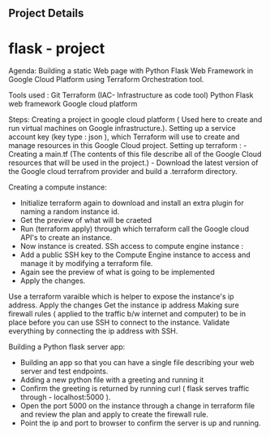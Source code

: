 ## Project Details
# flask - project

Agenda:
Building a static Web page with Python Flask Web Framework in Google Cloud Platform using Terraform Orchestration tool.

Tools used :
Git
Terraform (IAC- Infrastructure as code tool)
Python Flask web framework
Google cloud platform

Steps:
Creating a project in google cloud platform ( Used here to create and run virtual machines on Google infrastructure.).
Setting up a service account key (key type : json ), which Terraform will use to create and manage resources in this Google Cloud project.
  Setting up terraform :
    - Creating a main.tf (The contents of this file describe all of the Google Cloud resources that will be used in the project.)
    - Download the latest version of the Google cloud terrafrom provider and build a .terraform directory.

Creating a compute instance:
  - Initialize terraform again to download and install an extra plugin for naming a random instance id.
  - Get the preview of what will be craeted
  - Run (terraform apply) through which terraform call the Google cloud API's to create an instance.
  - Now instance is created.
SSh access to compute engine instance :
  - Add a public SSH key to the Compute Engine instance to access and manage it by modifying a terraform file.
  - Again see the preview of what is going to be implemented
  - Apply the changes.

Use a terraform varaible which is helper to expose the instance's ip address.
Apply the changes 
Get the instance ip address
Making sure firewall rules ( applied to the traffic b/w internet and computer) to be in place before you can use SSH to connect to the instance.
Validate everything by connecting the ip address with SSH.

Building a Python flask server app:
- Building an app so that you can have a single file describing your web server and test endpoints.
- Adding a new python file with a greeting and running it
- Confirm the greeting is returned by running curl ( flask serves traffic through - localhost:5000 ).
- Open the port 5000 on the instance through a change in terraform file and review the plan and apply to create the firewall rule.
- Point the ip and port to browser to confirm the server is up and running.
